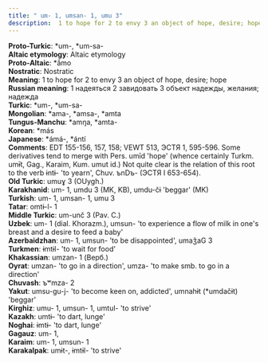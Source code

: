 ```yaml
---
title: " um- 1, umsan- 1, umu 3"
description:  1 to hope for 2 to envy 3 an object of hope, desire; hope
---
```


<strong>Proto-Turkic</strong>:  *um-, *um-sa-<br>
<strong>Altaic etymology</strong>:  Altaic etymology<br>
<strong> Proto-Altaic</strong>:  *ắmo<br>
<strong>Nostratic</strong>:  Nostratic<br>
<strong>Meaning</strong>:  1 to hope for 2 to envy 3 an object of hope, desire; hope<br>
<strong>Russian meaning</strong>:  1 надеяться 2 завидовать 3 объект надежды, желания; надежда<br>
<strong>Turkic</strong>:  *um-, *um-sa-<br>
<strong>Mongolian</strong>:  *ama-, *amsa-, *amta<br>
<strong>Tungus-Manchu</strong>:  *amŋa, *amta-<br>
<strong>Korean</strong>:  *más<br>
<strong>Japanese</strong>:  *ámá-, *ántí<br>
<strong>Comments</strong>:  EDT 155-156, 157, 158; VEWT 513, ЭСТЯ 1, 595-596. Some derivatives tend to merge with Pers. umīd 'hope' (whence certainly Turkm. umɨ̄t, Gag., Karaim, Kum. umut id.) Not quite clear is the relation of this root to the verb ɨntɨ- 'to yearn', Chuv. ъnDъ- (ЭСТЯ I 653-654).<br>
<strong>Old Turkic</strong>:  umuɣ 3 (OUygh.)<br>
<strong>Karakhanid</strong>:  um- 1, umdu 3 (MK, KB), umdu-čɨ 'beggar' (MK)<br>
<strong>Turkish</strong>:  um- 1, umsan- 1, umu 3<br>
<strong>Tatar</strong>:  omtɨ-l- 1<br>
<strong>Middle Turkic</strong>:  um-unč 3 (Pav. C.)<br>
<strong>Uzbek</strong>:  um- 1 (dial. Khorazm.), umsun- 'to experience a flow of milk in one's breast and a desire to feed a baby'<br>
<strong>Azerbaidzhan</strong>:  um- 1, umsun- 'to be disappointed', umaǯaG 3<br>
<strong>Turkmen</strong>:  ɨmtɨl- 'to wait for food'<br>
<strong>Khakassian</strong>:  umzan- 1 (Верб.)<br>
<strong>Oyrat</strong>:  umzan- 'to go in a direction', umza- 'to make smb. to go in a direction'<br>
<strong>Chuvash</strong>:  ъʷmza- 2<br>
<strong>Yakut</strong>:  umsu-gu-j- 'to become keen on, addicted', umnahɨt (*umdačɨt) 'beggar'<br>
<strong>Kirghiz</strong>:  umu- 1, umsun- 1, umtul- 'to strive'<br>
<strong>Kazakh</strong>:  umtɨ- 'to dart, lunge'<br>
<strong>Noghai</strong>:  ɨmtɨ- 'to dart, lunge'<br>
<strong>Gagauz</strong>:  um- 1,<br>
<strong>Karaim</strong>:  um- 1, umsun- 1<br>
<strong>Karakalpak</strong>:  umɨt-, ɨmtɨl- 'to strive'<br>


